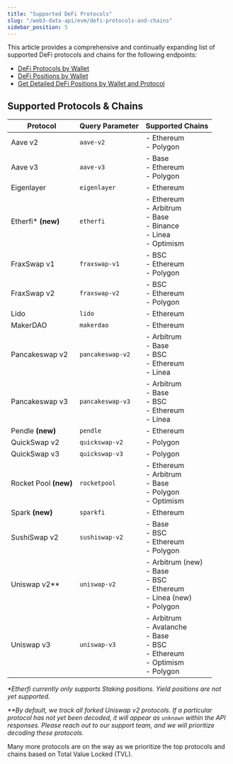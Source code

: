 ```yaml
---
title: "Supported DeFi Protocols"
slug: "/web3-data-api/evm/defi-protocols-and-chains"
sidebar_position: 5
---
```



This article provides a comprehensive and continually expanding list of supported DeFi protocols and chains for the following endpoints:


  - <a href="https://deep-index.moralis.io/api-docs-2.2/#/Wallets/getDefiSummary">DeFi Protocols by Wallet</a>
  - <a href="https://deep-index.moralis.io/api-docs-2.2/#/Wallets/getDefiPositionsSummary">DeFi Positions by Wallet</a>
  - <a href="https://deep-index.moralis.io/api-docs-2.2/#/Wallets/getDefiPositionsByProtocol">Get Detailed DeFi Positions by Wallet and Protocol</a>


## Supported Protocols & Chains

| Protocol              | Query Parameter  | Supported Chains                                                                                |
| --------------------- | ---------------- | ----------------------------------------------------------------------------------------------- |
| Aave v2               | `aave-v2`        | - Ethereum <br/>- Polygon                                                                       |
| Aave v3               | `aave-v3`        | - Base <br/>- Ethereum <br/>- Polygon                                                           |
| Eigenlayer            | `eigenlayer`     | - Ethereum                                                                                      |
| Etherfi\* **(new)**   | `etherfi`        | - Ethereum<br/>- Arbitrum<br/>- Base<br/>- Binance<br/>- Linea<br/>- Optimism                   |
| FraxSwap v1           | `fraxswap-v1`    | - BSC<br/>- Ethereum<br/>- Polygon                                                              |
| FraxSwap v2           | `fraxswap-v2`    | - BSC<br/>- Ethereum<br/>- Polygon                                                              |
| Lido                  | `lido`           | - Ethereum                                                                                      |
| MakerDAO              | `makerdao`       | - Ethereum                                                                                      |
| Pancakeswap v2        | `pancakeswap-v2` | - Arbitrum <br/>- Base <br/>- BSC <br/>- Ethereum<br/>- Linea                                   |
| Pancakeswap v3        | `pancakeswap-v3` | - Arbitrum <br/>- Base <br/>- BSC <br/>- Ethereum<br/>- Linea                                   |
| Pendle **(new)**      | `pendle`         | - Ethereum                                                                                      |
| QuickSwap v2          | `quickswap-v2`   | - Polygon                                                                                       |
| QuickSwap v3          | `quickswap-v3`   | - Polygon                                                                                       |
| Rocket Pool **(new)** | `rocketpool`     | - Ethereum<br/>- Arbitrum<br/>- Base<br/>- Polygon<br/>- Optimism                               |
| Spark **(new)**       | `sparkfi`        | - Ethereum                                                                                      |
| SushiSwap v2          | `sushiswap-v2`   | - Base <br/>- BSC <br/>- Ethereum <br/>- Polygon                                                |
| Uniswap v2\*\*        | `uniswap-v2`     | - Arbitrum (new)<br/>- Base <br/>- BSC <br/>- Ethereum <br/>- Linea (new) <br/>- Polygon        |
| Uniswap v3            | `uniswap-v3`     | - Arbitrum <br/>- Avalanche <br/>- Base <br/>- BSC<br/> - Ethereum<br/>- Optimism<br/>- Polygon |

_\*Etherfi currently only supports Staking positions. Yield positions are not yet supported._

_\*\*By default, we track all forked Uniswap v2 protocols. If a particular protocol has not yet been decoded, it will appear as `unknown` within the API responses. Please reach out to our support team, and we will prioritize decoding these protocols._

Many more protocols are on the way as we prioritize the top protocols and chains based on Total Value Locked (TVL).
